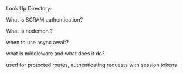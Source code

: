 Look Up Directory:

What is SCRAM authentication?

What is nodemon ?

when to use async await?

what is middleware and what does it do?

used for protected routes, authenticating requests with session tokens
